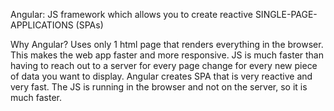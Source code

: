 Angular:    JS framework which allows you to create reactive SINGLE-PAGE-APPLICATIONS (SPAs)

Why Angular?
      Uses only 1 html page that renders everything in the browser.
      This makes the web app faster and more responsive.
      JS is much faster than having to reach out to a server for every page change for every new piece of data you want to display.
      Angular creates SPA that is very reactive and very fast.
      The JS is running in the browser and not on the server, so it is much faster.

